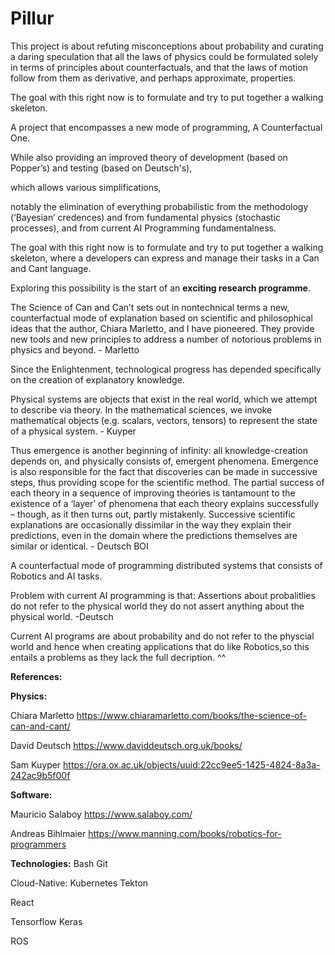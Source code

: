 # Pillur
This project is about refuting misconceptions about probability and curating a daring speculation that all the laws of physics could be formulated solely in terms of principles about counterfactuals, and that the laws of motion follow from them as derivative, and perhaps approximate, properties.

The goal with this right now is to formulate and try to put together a walking skeleton.

A project that encompasses a new mode of programming, A Counterfactual One.

While also providing an improved theory of development (based on Popper’s) and testing (based on Deutsch's), 

which allows various simplifications, 

notably the elimination of everything probabilistic from the methodology (‘Bayesian’ credences) and from fundamental physics (stochastic processes), and from current AI Programming fundamentalness.

The goal with this right now is to formulate and try to put together a walking skeleton, where a developers can express and manage their tasks in a Can and Cant language.







Exploring this possibility is the start of an **exciting research programme**.


The Science of Can and Can’t sets out in nontechnical terms a new,
counterfactual mode of explanation based on scientific and philosophical
ideas that the author, Chiara Marletto, and I have pioneered. They provide
new tools and new principles to address a number of notorious problems in
physics and beyond. - Marletto


Since the Enlightenment, technological progress has depended specifically on the creation of explanatory knowledge.


Physical systems are objects that exist in the real world, which we attempt to describe via
theory. In the mathematical sciences, we invoke mathematical objects (e.g. scalars, vectors, 
tensors) to represent the state of a physical system. - Kuyper

Thus emergence is another beginning of infinity: all knowledge-creation
depends on, and physically consists of, emergent phenomena.
Emergence is also responsible for the fact that discoveries can be made in successive steps, thus providing scope for the scientific method. The partial success of each theory in a sequence of improving
theories is tantamount to the existence of a ‘layer’ of phenomena that
each theory explains successfully – though, as it then turns out, partly mistakenly.
Successive scientific explanations are occasionally dissimilar in the
way they explain their predictions, even in the domain where the
predictions themselves are similar or identical. - Deutsch BOI

A counterfactual mode of programming distributed systems that consists of Robotics and AI tasks.

Problem with current AI programming is that:
Assertions about probalitlies do not refer to the physical world they do not assert anything about the physical world. -Deutsch

Current AI programs are about probability and do not refer to the physcial world and hence when creating applications that do like Robotics,so this entails a problems as they lack the full decription. ^^

**References:**

**Physics:**

Chiara Marletto https://www.chiaramarletto.com/books/the-science-of-can-and-cant/

David Deutsch   https://www.daviddeutsch.org.uk/books/

Sam Kuyper https://ora.ox.ac.uk/objects/uuid:22cc9ee5-1425-4824-8a3a-242ac9b5f00f

**Software:**

Mauricio Salaboy https://www.salaboy.com/

Andreas Bihlmaier https://www.manning.com/books/robotics-for-programmers


**Technologies:**
Bash
Git

Cloud-Native:
Kubernetes
Tekton

React

Tensorflow
Keras

ROS 




